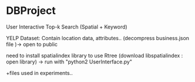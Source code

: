# DBProject
User Interactive Top-k Search (Spatial + Keyword)

YELP Dataset: Contain location data, attributes.. (decompress business.json file )-> open to public

need to install spatialindex library to use Rtree (download libspatialindex : open library)
-> run with "python2 UserInterface.py"

+files used in experiments..
